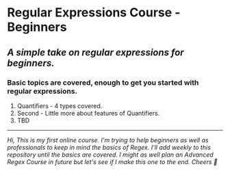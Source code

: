 # Regular Expressions Course - Beginners

## _A simple take on regular expressions for beginners._


### Basic topics are covered, enough to get you started with regular expressions.
   1. Quantifiers - 4 types covered.
   2. Second - Little more about features of Quantifiers.
   3. TBD

-------

_Hi, This is my first online course. I'm trying to help beginners as well as professionals to keep in mind the basics of Regex. I'll add weekly to this repository until the basics are covered. I might as well plan an Advanced Regex Course in future but let's see if I make this one to the end. Cheers 🥂_